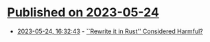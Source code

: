 # [Published on 2023-05-24](index.md)

* [2023-05-24, 16:32:43](https://lobste.rs/s/wscjby/rewrite_it_rust_considered_harmful) - [``Rewrite it in Rust'' Considered Harmful?](https://goto.ucsd.edu/~rjhala/hotos-ffi.pdf)
